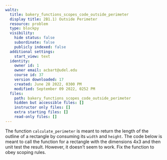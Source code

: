```yaml
---
waltz:
  title: bakery_functions_scopes_code_outside_perimeter
  display title: 2B1.1) Outside Perimeter
  resource: problem
  type: blockpy
  visibility:
    hide status: false
    subordinate: false
    publicly indexed: false
  additional settings:
    start_view: text
  identity:
    owner id: 1
    owner email: acbart@udel.edu
    course id: 37
    version downloaded: 17
    created: June 28 2022, 0300 PM
    modified: September 09 2022, 0252 PM
  files:
    path: bakery_functions_scopes_code_outside_perimeter
    hidden but accessible files: []
    instructor only files: []
    extra starting files: []
    read-only files: []
---
```

The function <code>calculate_perimeter</code> is meant to return the length of the outline of a rectangle by consuming its <code>width</code>&nbsp;and <code>height</code>. The code below is meant to call the function for a rectangle with the dimensions 4x3 and then unit test the result. However, it doesn't seem to work. Fix the function to obey scoping rules.